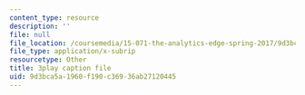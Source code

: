 ```yaml
---
content_type: resource
description: ''
file: null
file_location: /coursemedia/15-071-the-analytics-edge-spring-2017/9d3bca5a1960f190c36936ab27120445_98cyATFdwIk.srt
file_type: application/x-subrip
resourcetype: Other
title: 3play caption file
uid: 9d3bca5a-1960-f190-c369-36ab27120445
---
```

